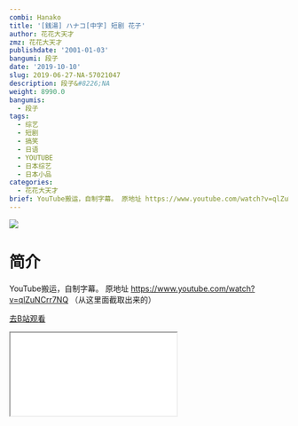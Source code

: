 ```yaml
---
combi: Hanako
title: '[銭湯] ハナコ[中字] 短剧 花子'
author: 花花大天才
zmz: 花花大天才
publishdate: '2001-01-03'
bangumi: 段子
date: '2019-10-10'
slug: 2019-06-27-NA-57021047
description: 段子&#8226;NA
weight: 8990.0
bangumis:
  - 段子
tags:
  - 综艺
  - 短剧
  - 搞笑
  - 日语
  - YOUTUBE
  - 日本综艺
  - 日本小品
categories:
  - 花花大天才
brief: YouTube搬运，自制字幕。 原地址 https://www.youtube.com/watch?v=qlZuNCrr7NQ （从这里面截取出来的）
---
```

![](https://raw.githubusercontent.com/tcgriffith/owaraisite/master/static/tmpimg/1d98b123a922f710f4b0ebe05d17665d38802a98.jpg.480.jpg)
# 简介  
YouTube搬运，自制字幕。
原地址 https://www.youtube.com/watch?v=qlZuNCrr7NQ （从这里面截取出来的）  

[去B站观看](https://www.bilibili.com/video/av57021047/)
<div class ="resp-container"><iframe class="testiframe" src="//player.bilibili.com/player.html?aid=57021047"", scrolling="no", allowfullscreen="true" > </iframe></div> 
